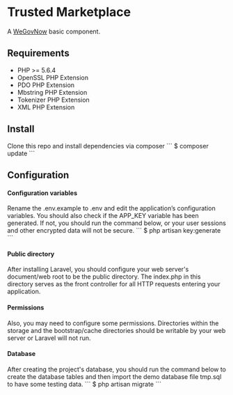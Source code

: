 <h1>Trusted Marketplace</h1>
A <a href="http://wegovnow.eu" target="_blank">WeGovNow</a> basic component.

<h2>Requirements</h2>
<ul>
    <li>PHP >= 5.6.4</li>
    <li>OpenSSL PHP Extension</li>
    <li>PDO PHP Extension</li>
    <li>Mbstring PHP Extension</li>
    <li>Tokenizer PHP Extension</li>
    <li>XML PHP Extension</li>
</ul>

<h2>Install</h2>
Clone this repo and install dependencies via composer
```
$ composer update
```

<h2>Configuration</h2>

<h4>Configuration variables</h4>
Rename the .env.example to .env and edit the application’s configuration variables. You should also check if the APP_KEY variable has been generated. If not, you should run the command below, or your user sessions and other encrypted data will not be secure.
```
$ php artisan key:generate
```

<h4>Public directory</h4>
After installing Laravel, you should configure your web server's document/web root to be the public directory. The index.php in this directory serves as the front controller for all HTTP requests entering your application.

<h4>Permissions</h4>
Also, you may need to configure some permissions. Directories within the storage and the bootstrap/cache directories should be writable by your web server or Laravel will not run.

<h4>Database</h4>
After creating the project's database, you should run the command below to create the database tables and then import the demo database file tmp.sql to have some testing data.
```
$ php artisan migrate
```